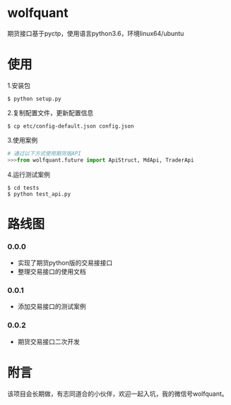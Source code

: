 # wolfquant
期货接口基于pyctp，使用语言python3.6，环境linux64/ubuntu
# 使用
1.安装包
```shell
$ python setup.py
```
2.复制配置文件，更新配置信息
```shell
$ cp etc/config-default.json config.json
```
3.使用案例
```python
# 通过以下方式使用期货版API
>>>from wolfquant.future import ApiStruct, MdApi, TraderApi
```
4.运行测试案例
```shell
$ cd tests
$ python test_api.py
```

# 路线图
### 0.0.0
* 实现了期货python版的交易接接口
* 整理交易接口的使用文档
### 0.0.1
* 添加交易接口的测试案例
### 0.0.2
* 期货交易接口二次开发

# 附言
该项目会长期做，有志同道合的小伙伴，欢迎一起入坑，我的微信号wolfquant。
